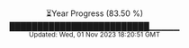 <p align="center">
⏳Year Progress (83.50 %) <br>
█████████████████████████▁▁▁▁▁ <br>
<sub>Updated: Wed, 01 Nov 2023 18:20:51 GMT</sub>
</p>

